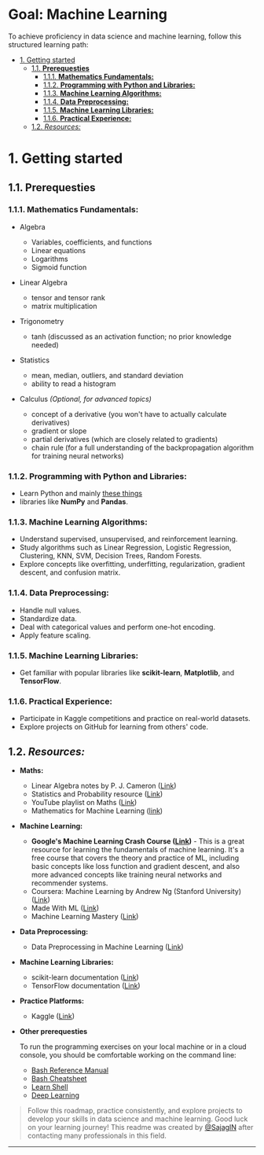 # Goal: Machine Learning

To achieve proficiency in data science and machine learning, follow this structured learning path:

- [1. Getting started](#1-getting-started)
  - [1.1. **Prerequesties**](#11-prerequesties)
    - [1.1.1. **Mathematics Fundamentals:**](#111-mathematics-fundamentals)
    - [1.1.2. **Programming with Python and Libraries:**](#112-programming-with-python-and-libraries)
    - [1.1.3. **Machine Learning Algorithms:**](#113-machine-learning-algorithms)
    - [1.1.4. **Data Preprocessing:**](#114-data-preprocessing)
    - [1.1.5. **Machine Learning Libraries:**](#115-machine-learning-libraries)
    - [1.1.6. **Practical Experience:**](#116-practical-experience)
  - [1.2. *Resources:*](#12-resources)

# 1. Getting started

## 1.1. **Prerequesties**
### 1.1.1. **Mathematics Fundamentals:**
- Algebra
  - Variables, coefficients, and functions
  - Linear equations
  - Logarithms
  - Sigmoid function

- Linear Algebra
  - tensor and tensor rank
  - matrix multiplication

- Trigonometry
  - tanh (discussed as an activation function; no prior knowledge needed)

- Statistics
  - mean, median, outliers, and standard deviation
  - ability to read a histogram

- Calculus *(Optional, for advanced topics)*
  - concept of a derivative (you won't have to actually calculate derivatives)
  - gradient or slope
  - partial derivatives (which are closely related to gradients)
  - chain rule (for a full understanding of the backpropagation algorithm for training neural networks)

### 1.1.2. **Programming with Python and Libraries:**
- Learn Python and mainly [these things](https://developers.google.com/machine-learning/crash-course/prereqs-and-prework#python-programming)
- libraries like **NumPy** and **Pandas**.

### 1.1.3. **Machine Learning Algorithms:**

- Understand supervised, unsupervised, and reinforcement learning.
- Study algorithms such as Linear Regression, Logistic Regression, Clustering, KNN, SVM, Decision Trees, Random Forests.
- Explore concepts like overfitting, underfitting, regularization, gradient descent, and confusion matrix.

### 1.1.4. **Data Preprocessing:**
- Handle null values.
- Standardize data.
- Deal with categorical values and perform one-hot encoding.
- Apply feature scaling.

### 1.1.5. **Machine Learning Libraries:**
- Get familiar with popular libraries like **scikit-learn**, **Matplotlib**, and **TensorFlow**.

### 1.1.6. **Practical Experience:**
- Participate in Kaggle competitions and practice on real-world datasets.
- Explore projects on GitHub for learning from others' code.

## 1.2. *Resources:*
- **Maths:**
  - Linear Algebra notes by P. J. Cameron ([Link](http://www.maths.qmul.ac.uk/~pjc/notes/linalg.pdf))
  - Statistics and Probability resource ([Link](https://www.mathsbox.org.uk/twi/astats.pdf))
  - YouTube playlist on Maths ([Link](https://www.youtube.com/playlist?list=PLLy_2iUCG87D1CXFxE-SxCFZUiJzQ3IvE))
  - Mathematics for Machine Learning ([link](https://mml-book.github.io/))

- **Machine Learning:**
  - **Google's Machine Learning Crash Course ([Link](https://developers.google.com/machine-learning/crash-course))** - This is a great resource for learning the fundamentals of machine learning. It's a free course that covers the theory and practice of ML, including basic concepts like loss function and gradient descent, and also more advanced concepts like training neural networks and recommender systems.
  - Coursera: Machine Learning by Andrew Ng (Stanford University) ([Link](https://www.coursera.org/learn/machine-learning))
  - Made With ML ([Link](https://madewithml.com/))
  - Machine Learning Mastery ([Link](https://machinelearningmastery.com/))

- **Data Preprocessing:**
  - Data Preprocessing in Machine Learning ([Link](https://www.javatpoint.com/data-preprocessing-machine-learning))

- **Machine Learning Libraries:**
  - scikit-learn documentation ([Link](https://scikit-learn.org/stable/))
  - TensorFlow documentation ([Link](https://www.tensorflow.org/))

- **Practice Platforms:**
  - Kaggle ([Link](https://www.kaggle.com/))

- **Other prerequesties**
  
  To run the programming exercises on your local machine or in a cloud console, you should be comfortable working on the command line:
  - [Bash Reference Manual](https://tiswww.case.edu/php/chet/bash/bashref.html)
  - [Bash Cheatsheet](https://github.com/LeCoupa/awesome-cheatsheets/blob/master/languages/bash.sh)
  - [Learn Shell](http://www.learnshell.org/)
  - [Deep Learning](https://www.deeplearningbook.org/)



> Follow this roadmap, practice consistently, and explore projects to develop your skills in data science and machine learning. Good luck on your learning journey!
> This readme was created by [@SajagIN](https://github.com/SajagIN) after contacting many professionals in this field.
---
